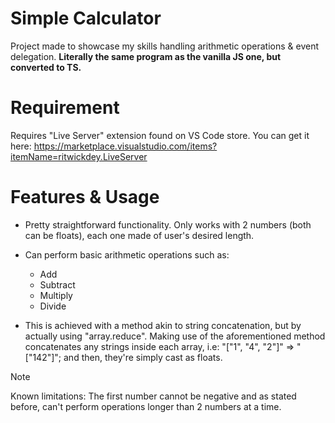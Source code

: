 # Simple Calculator

Project made to showcase my skills handling arithmetic operations & event delegation. ****Literally the same program as the vanilla JS one, but converted to TS.****

# Requirement

Requires "Live Server" extension found on VS Code store.
You can get it here: https://marketplace.visualstudio.com/items?itemName=ritwickdey.LiveServer

# Features & Usage

- Pretty straightforward functionality. Only works with 2 numbers (both can be floats), each one made of user's desired length.

- Can perform basic arithmetic operations such as:
    - Add
    - Subtract
    - Multiply
    - Divide 

- This is achieved with a method akin to string concatenation, but by actually using "array.reduce". Making use of the aforementioned method concatenates any strings inside each array, i.e: "["1", "4", "2"]" => "["142"]"; and then, they're simply cast as floats.

>[!NOTE]
>Known limitations: The first number cannot be negative and as stated before, can't perform operations longer than 2 numbers at a time.

